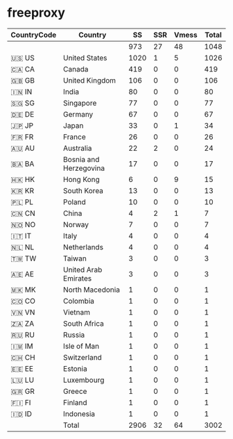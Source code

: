 # freeproxy

|CountryCode|Country|SS|SSR|Vmess|Total|
|  ----  | ----  |  ----  | ----  |  ----  | ----  |
| ||973|27|48|1048|
|🇺🇸 US|United States|1020|1|5|1026|
|🇨🇦 CA|Canada|419|0|0|419|
|🇬🇧 GB|United Kingdom|106|0|0|106|
|🇮🇳 IN|India|80|0|0|80|
|🇸🇬 SG|Singapore|77|0|0|77|
|🇩🇪 DE|Germany|67|0|0|67|
|🇯🇵 JP|Japan|33|0|1|34|
|🇫🇷 FR|France|26|0|0|26|
|🇦🇺 AU|Australia|22|2|0|24|
|🇧🇦 BA|Bosnia and Herzegovina|17|0|0|17|
|🇭🇰 HK|Hong Kong|6|0|9|15|
|🇰🇷 KR|South Korea|13|0|0|13|
|🇵🇱 PL|Poland|10|0|0|10|
|🇨🇳 CN|China|4|2|1|7|
|🇳🇴 NO|Norway|7|0|0|7|
|🇮🇹 IT|Italy|4|0|0|4|
|🇳🇱 NL|Netherlands|4|0|0|4|
|🇹🇼 TW|Taiwan|3|0|0|3|
|🇦🇪 AE|United Arab Emirates|3|0|0|3|
|🇲🇰 MK|North Macedonia|1|0|0|1|
|🇨🇴 CO|Colombia|1|0|0|1|
|🇻🇳 VN|Vietnam|1|0|0|1|
|🇿🇦 ZA|South Africa|1|0|0|1|
|🇷🇺 RU|Russia|1|0|0|1|
|🇮🇲 IM|Isle of Man|1|0|0|1|
|🇨🇭 CH|Switzerland|1|0|0|1|
|🇪🇪 EE|Estonia|1|0|0|1|
|🇱🇺 LU|Luxembourg|1|0|0|1|
|🇬🇷 GR|Greece|1|0|0|1|
|🇫🇮 FI|Finland|1|0|0|1|
|🇮🇩 ID|Indonesia|1|0|0|1|
||Total|2906|32|64|3002|
